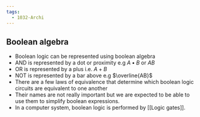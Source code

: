 ```yaml
---
tags:
  - 1032-Archi
---
```

## Boolean algebra

- Boolean logic can be represented using boolean algebra
- AND is represented by a dot or proximity e.g $A\bullet B$ or $AB$
- OR is represented by a plus i.e. $A+B$
- NOT is represented by a bar above e.g $\overline{AB}$
- There are a few laws of equivalence that determine which boolean logic circuits are equivalent to one another
- Their names are not really important but we are expected to be able to use them to simplify boolean expressions.
- In a computer system, boolean logic is performed by [[Logic gates]].